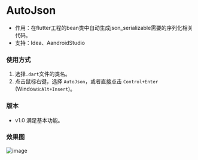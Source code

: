 # AutoJson
* 作用：在flutter工程的bean类中自动生成json_serializable需要的序列化相关代码。
* 支持：Idea、AandroidStudio

### 使用方式
1. 选择```.dart```文件的类名。
2. 点击鼠标右键，选择 ```AutoJson```，或者直接点击 ```Control+Enter``` (Windows:```Alt+Insert```)。

### 版本
* v1.0 满足基本功能。

### 效果图
![image](https://github.com/LuodiJackShen/AutoJson/blob/master/image/preview_high_quality.gif)
